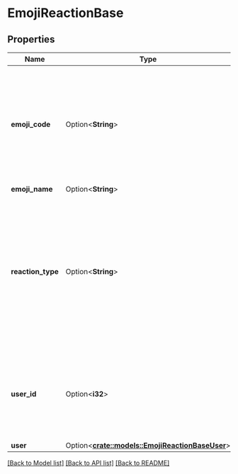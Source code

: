 # EmojiReactionBase

## Properties

Name | Type | Description | Notes
------------ | ------------- | ------------- | -------------
**emoji_code** | Option<**String**> | A unique identifier, defining the specific emoji codepoint requested, within the namespace of the `reaction_type`.  For example, for `unicode_emoji`, this will be an encoding of the Unicode codepoint.  | [optional]
**emoji_name** | Option<**String**> | Name of the emoji.  | [optional]
**reaction_type** | Option<**String**> | One of the following values:  * `unicode_emoji`: Unicode emoji (`emoji_code` will be its Unicode   codepoint). * `realm_emoji`: [Custom emoji](/help/add-custom-emoji).   (`emoji_code` will be its ID). * `zulip_extra_emoji`: Special emoji included with Zulip.  Exists to   namespace the `zulip` emoji.  | [optional]
**user_id** | Option<**i32**> | The ID of the user who added the reaction.  **Changes**: New in Zulip 3.0 (feature level 2). The `user` object is deprecated and will be removed in the future.  | [optional]
**user** | Option<[**crate::models::EmojiReactionBaseUser**](EmojiReactionBase_user.md)> |  | [optional]

[[Back to Model list]](../README.md#documentation-for-models) [[Back to API list]](../README.md#documentation-for-api-endpoints) [[Back to README]](../README.md)


